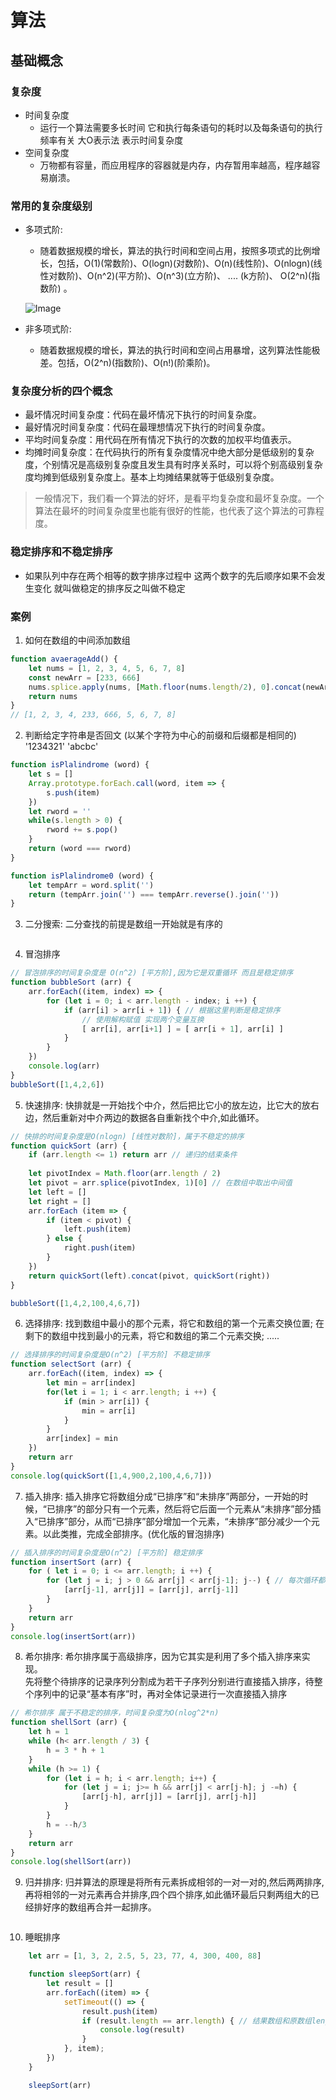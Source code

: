 # 算法

## 基础概念

### 复杂度
- 时间复杂度
    - 运行一个算法需要多长时间 它和执行每条语句的耗时以及每条语句的执行频率有关 大O表示法 表示时间复杂度
- 空间复杂度
    - 万物都有容量，而应用程序的容器就是内存，内存暂用率越高，程序越容易崩溃。
### 常用的复杂度级别
- 多项式阶:
    - 随着数据规模的增长，算法的执行时间和空间占用，按照多项式的比例增长，包括，O(1)(常数阶)、O(logn)(对数阶)、O(n)(线性阶)、O(nlogn)(线性对数阶)、O(n^2)(平方阶)、O(n^3)(立方阶)、 .... (k方阶)、 O(2^n)(指数阶) 。

    ![Image](./assets/多项式阶.png)
- 非多项式阶:
    - 随着数据规模的增长，算法的执行时间和空间占用暴增，这列算法性能极差。包括，O(2^n)(指数阶)、O(n!)(阶乘阶)。
### 复杂度分析的四个概念
- 最坏情况时间复杂度：代码在最坏情况下执行的时间复杂度。
- 最好情况时间复杂度：代码在最理想情况下执行的时间复杂度。
- 平均时间复杂度：用代码在所有情况下执行的次数的加权平均值表示。
- 均摊时间复杂度：在代码执行的所有复杂度情况中绝大部分是低级别的复杂度，个别情况是高级别复杂度且发生具有时序关系时，可以将个别高级别复杂度均摊到低级别复杂度上。基本上均摊结果就等于低级别复杂度。
> 一般情况下，我们看一个算法的好坏，是看平均复杂度和最坏复杂度。一个算法在最坏的时间复杂度里也能有很好的性能，也代表了这个算法的可靠程度。

### 稳定排序和不稳定排序
- 如果队列中存在两个相等的数字排序过程中 这两个数字的先后顺序如果不会发生变化 就叫做稳定的排序反之叫做不稳定

### 案例

1. 如何在数组的中间添加数组
```js
function avaerageAdd() {
    let nums = [1, 2, 3, 4, 5, 6, 7, 8]
    const newArr = [233, 666]
    nums.splice.apply(nums, [Math.floor(nums.length/2), 0].concat(newArr))
    return nums
}
// [1, 2, 3, 4, 233, 666, 5, 6, 7, 8]
```

2. 判断给定字符串是否回文 (以某个字符为中心的前缀和后缀都是相同的) '1234321' 'abcbc'
```js
function isPlalindrome (word) {
    let s = []
    Array.prototype.forEach.call(word, item => {
        s.push(item)
    })
    let rword = ''
    while(s.length > 0) {
        rword += s.pop()
    }
    return (word === rword)
}

function isPlalindrome0 (word) {
    let tempArr = word.split('')
    return (tempArr.join('') === tempArr.reverse().join(''))
}

```

3. 二分搜索: 二分查找的前提是数组一开始就是有序的
```js

```

4. 冒泡排序
```js
// 冒泡排序的时间复杂度是 O(n^2) [平方阶],因为它是双重循环 而且是稳定排序
function bubbleSort (arr) {
    arr.forEach((item, index) => {
        for (let i = 0; i < arr.length - index; i ++) {
            if (arr[i] > arr[i + 1]) { // 根据这里判断是稳定排序
                // 使用解构赋值 实现两个变量互换
                [ arr[i], arr[i+1] ] = [ arr[i + 1], arr[i] ]
            }
        }
    })
    console.log(arr)
}
bubbleSort([1,4,2,6])
```

5. 快速排序: 快排就是一开始找个中介，然后把比它小的放左边，比它大的放右边，然后重新对中介两边的数据各自重新找个中介,如此循环。
```js
// 快排的时间复杂度是O(nlogn) [线性对数阶]，属于不稳定的排序
function quickSort (arr) {
    if (arr.length <= 1) return arr // 递归的结束条件
    
    let pivotIndex = Math.floor(arr.length / 2)
    let pivot = arr.splice(pivotIndex, 1)[0] // 在数组中取出中间值
    let left = []
    let right = []
    arr.forEach (item => {
        if (item < pivot) {
            left.push(item)
        } else {
            right.push(item)
        }
    })
    return quickSort(left).concat(pivot, quickSort(right))
}

bubbleSort([1,4,2,100,4,6,7])
```
6. 选择排序: 找到数组中最小的那个元素，将它和数组的第一个元素交换位置; 在剩下的数组中找到最小的元素，将它和数组的第二个元素交换; .....
```js
// 选择排序的时间复杂度是O(n^2) [平方阶] 不稳定排序
function selectSort (arr) {
    arr.forEach((item, index) => {
        let min = arr[index]
        for(let i = 1; i < arr.length; i ++) {
            if (min > arr[i]) {
                min = arr[i]
            }
        }
        arr[index] = min
    })
    return arr
}
console.log(quickSort([1,4,900,2,100,4,6,7]))
```
7. 插入排序: 插入排序它将数组分成“已排序”和“未排序”两部分，一开始的时候，“已排序”的部分只有一个元素，然后将它后面一个元素从“未排序”部分插入“已排序”部分，从而“已排序”部分增加一个元素，“未排序”部分减少一个元素。以此类推，完成全部排序。(优化版的冒泡排序)
```js
// 插入排序的时间复杂度是O(n^2) [平方阶] 稳定排序
function insertSort (arr) {
    for ( let i = 0; i <= arr.length; i ++) {
        for (let j = i; j > 0 && arr[j] < arr[j-1]; j--) { // 每次循环都从 排好序部分最大的开始
            [arr[j-1], arr[j]] = [arr[j], arr[j-1]]
        }
    }
    return arr
}
console.log(insertSort(arr))

```

8. 希尔排序: 希尔排序属于高级排序，因为它其实是利用了多个插入排序来实现。<br/>先将整个待排序的记录序列分割成为若干子序列分别进行直接插入排序，待整个序列中的记录“基本有序”时，再对全体记录进行一次直接插入排序
```js
// 希尔排序 属于不稳定的排序，时间复杂度为O(nlog^2*n)
function shellSort (arr) {
    let h = 1
    while (h< arr.length / 3) {
        h = 3 * h + 1
    }
    while (h >= 1) {
        for (let i = h; i < arr.length; i++) {
            for (let j = i; j>= h && arr[j] < arr[j-h]; j -=h) {
                [arr[j-h], arr[j]] = [arr[j], arr[j-h]]
            }
        }
        h = --h/3
    }
    return arr
}
console.log(shellSort(arr))

```

9. 归并排序: 归并算法的原理是将所有元素拆成相邻的一对一对的,然后两两排序,再将相邻的一对元素再合并排序,四个四个排序,如此循环最后只剩两组大的已经排好序的数组再合并一起排序。
```js

```

10. 睡眠排序
```js
    let arr = [1, 3, 2, 2.5, 5, 23, 77, 4, 300, 400, 88]

    function sleepSort(arr) {
        let result = []
        arr.forEach((item) => {
            setTimeout(() => {
                result.push(item)
                if (result.length == arr.length) { // 结果数组和原数组length 相等时 排序完成
                    console.log(result)
                }
            }, item);
        })
    }

    sleepSort(arr)
```
